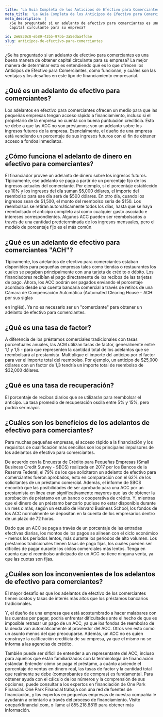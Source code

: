 ```yaml
---
title: 'La Guía Completa de los Anticipos de Efectivo para Comerciantes'
meta_title: 'La Guía Completa de los Anticipos de Efectivo para Comerciantes'
meta_description: |
  ¿Se ha preguntado si un adelanto de efectivo para comerciantes es una buena manera de obtener
  capital circulante para su empresa?
  
id: 2e6830c8-eb89-42bb-97bb-3a5edaa4fdae
slug: anticipos-de-efectivo-para-comerciantes
---
```

¿Se ha preguntado si un adelanto de efectivo para comerciantes es una buena manera de obtener
capital circulante para su empresa? La mejor manera de determinar esto es entendiendo qué es lo que
ofrecen los Anticipos de Efectivo para Comerciantes, cómo funcionan, y cuáles son las ventajas y los
desafíos en este tipo de financiamiento empresarial.

## ¿Qué es un adelanto de efectivo para comerciantes?

Los adelantos en efectivo para comerciantes ofrecen un medio para que las pequeñas empresas tengan
acceso rápido a financiamiento, incluso si el propietario de la empresa no cuenta con buena puntuación
crediticia. Esto se debe a que las ACC no son préstamos; son un adelanto sobre los ingresos futuros de la
empresa. Esencialmente, el dueño de una empresa está vendiendo un porcentaje de sus ingresos
futuros con el fin de obtener acceso a fondos inmediatos.

## ¿Cómo funciona el adelanto de dinero en efectivo para comerciantes?

El financiador provee un adelanto de dinero sobre los ingresos futuros. Típicamente, ese adelanto se
paga a partir de un porcentaje fijo de los ingresos actuales del comerciante. Por ejemplo, si el porcentaje
establecido es 10% y los ingresos del día suman $5,000 dólares, el importe del reembolso para ese día
será de $500 dólares. En otro día, cuando los ingresos sean de $1,500, el monto del reembolso sería de
$150. Los reembolsos se retiran automáticamente todos los días, hasta que se haya reembolsado el
anticipo completo así como cualquier gasto asociado e intereses correspondientes. Algunos ACC pueden
ser reembolsados a través de una cantidad predeterminada de los ingresos mensuales, pero el modelo
de porcentaje fijo es el más común.

## ¿Qué es un adelanto de efectivo para comerciantes &quot;ACH&quot;?

Típicamente, los adelantos de efectivo para comerciantes estaban disponibles para pequeñas empresas
tales como tiendas o restaurantes los cuales se pagaban principalmente con una tarjeta de crédito o
débito. Los financiadores recibían el pago directamente de los recibos de las tarjetas de pago. Ahora, los
ACC podrán ser pagados enviando el porcentaje acordado desde una cuenta bancaria comercial a través
de retiros de una Cámara de Compensación Automática (Automated Clearing House – ACH por sus siglas

en inglés). Ya no es necesario ser un &quot;comerciante&quot; para obtener un adelanto de efectivo para
comerciantes.

## ¿Qué es una tasa de factor?

A diferencia de los préstamos comerciales tradicionales con tasas porcentuales anuales, las ACM utilizan
tasas de factor, generalmente entre 1,1 y 1,5 - para que representen la cantidad total de los adelantos
que se reembolsará al prestamista. Multiplique el importe del anticipo por el factor para ver el importe
total del reembolso. Por ejemplo, un anticipo de $25,000 dólares con un factor de 1,3 tendría un
importe total de reembolso de $32,000 dólares.

## ¿Qué es una tasa de recuperación?

El porcentaje de recibos diarios que se utilizarán para reembolsar el anticipo. La tasa promedio de
recuperación oscila entre 5% y 15%, pero podría ser mayor.

## ¿Cuáles son los beneficios de los adelantos de efectivo para comerciantes?

Para muchas pequeñas empresas, el acceso rápido a la financiación y los requisitos de cualificación más
sencillos son los principales impulsores de los adelantos de efectivo para comerciantes.

De acuerdo con la Encuesta de Crédito para Pequeñas Empresas (Small Business Credit Survey - SBCS)
realizada en 2017 por los Bancos de la Reserva Federal, el 79% de los que solicitaron un adelanto de
efectivo para comerciantes fueron aprobados, esto en comparación con el 62% de los solicitantes de un
préstamo comercial. Además, el informe de SBCS encontró que las posibilidades de ser aprobado para
una ACC por un prestamista en línea eran significativamente mayores que las de obtener la aprobación
de préstamo en un banco o cooperativa de crédito. Y, mientras que el dinero de un préstamo bancario
pudiese no estar disponible durante un mes o más, según un estudio de Harvard Business School, los
fondos de los ACC normalmente se depositan en la cuenta de los empresarios dentro de un plazo de 72
horas.

Dado que un ACC se paga a través de un porcentaje de las entradas efectivas diarias, los montos de los
pagos se alinean con el ciclo económico - menos los períodos lentos, más durante los períodos de alto
volumen. Los préstamos tradicionales tienen tasas de pago fijas, los cuales pueden ser difíciles de pagar
durante los ciclos comerciales más lentos. Tenga en cuenta que el reembolso anticipado de un ACC no
tiene ninguna venta, ya que las cuotas son fijas.

## ¿Cuáles son los inconvenientes de los adelantos de efectivo para comerciantes?

El mayor desafío es que los adelantos de efectivo de los comerciantes tienen costos y tasas de interés
más altos que los préstamos bancarios tradicionales.

Y, el dueño de una empresa que está acostumbrado a hacer malabares con las cuentas por pagar, podría
enfrentar dificultades ante el hecho de que es imposible retrasar un pago de un ACC, ya que los fondos
de reembolso de la deuda van automáticamente al proveedor del ACC. Otros ven esto como un asunto
menos del que preocuparse. Además, un ACC no es quien construye la calificación crediticia de su
empresa, ya que el mismo no se informa a las agencias de crédito.

También puede ser difícil de entender a un representante del ACC, incluso para aquellos que están
familiarizados con la terminología de financiación estándar. Entender cómo se paga el préstamo, a
cuánto asciende el porcentaje de ventas en dinero real, las tasas de factor y la cantidad total que
realmente se debe (comprobantes de compras) es fundamental. Para obtener ayuda con el cálculo de
los números y la comprensión de sus opciones, puede consultar a los expertos en financiación de One
Park Financial. One Park Financial trabaja con una red de fuentes de financiación, y los expertos en
pequeñas empresas de nuestra compañía le ayudarán a orientarlo a través del proceso de
financiamiento. Visite oneparkfinancial.com, o llame al 855.218.8819 para obtener más información.